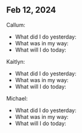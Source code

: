 ## Feb 12, 2024
Callum:
- What did I do yesterday: 
- What was in my way: 
- What will I do today: 

Kaitlyn:
- What did I do yesterday: 
- What was in my way: 
- What will I do today: 

Michael:
- What did I do yesterday: 
- What was in my way: 
- What will I do today: 
